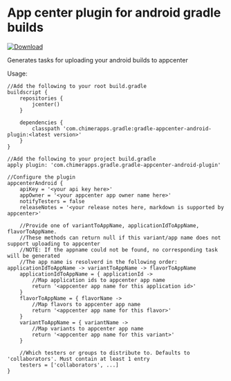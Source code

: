 # App center plugin for android gradle builds

[ ![Download](https://api.bintray.com/packages/nicolaverbeeck/maven/gradle-appcenter-android-plugin/images/download.svg) ](https://bintray.com/nicolaverbeeck/maven/gradle-appcenter-android-plugin/_latestVersion)

Generates tasks for uploading your android builds to appcenter


Usage: 
```
//Add the following to your root build.gradle
buildscript {
    repositories {
        jcenter()
    }
    
    dependencies {
        classpath 'com.chimerapps.gradle:gradle-appcenter-android-plugin:<latest version>'
    }
}

//Add the following to your project build.gradle
apply plugin: 'com.chimerapps.gradle.gradle-appcenter-android-plugin'

//Configure the plugin
appcenterAndroid {
    apiKey = '<your api key here>'
    appOwner = '<your appcenter app owner name here>'
    notifyTesters = false
    releaseNotes = '<your release notes here, markdown is supported by appcenter>'

    //Provide one of variantToAppName, applicationIdToAppName, flavorToAppName.
    //These methods can return null if this variant/app name does not support uploading to appcenter
    //NOTE: If the appname could not be found, no corresponding task will be generated
    //The app name is resolverd in the following order: applicationIdToAppName -> variantToAppName -> flavorToAppName
    applicationIdToAppName = { applicationId ->
        //Map application ids to appcenter app name
        return '<appcenter app name for this application id>'
    }
    flavorToAppName = { flavorName ->
        //Map flavors to appcenter app name
        return '<appcenter app name for this flavor>'
    }
    variantToAppName = { variantName ->
        //Map variants to appcenter app name
        return '<appcenter app name for this variant>'
    }
    
    //Which testers or groups to distribute to. Defaults to 'collaborators'. Must contain at least 1 entry
    testers = ['collaborators', ...]
}

```